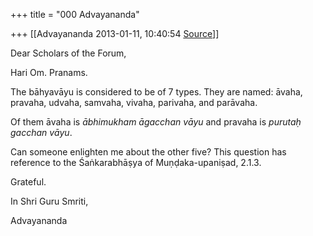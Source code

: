 +++
title = "000 Advayananda"

+++
[[Advayananda	2013-01-11, 10:40:54 [Source](https://groups.google.com/g/bvparishat/c/-DU1viVNdfc)]]



Dear Scholars of the Forum,

Hari Om. Pranams.

  

The bāhyavāyu is considered to be of 7 types. They are named: āvaha, pravaha, udvaha, samvaha, vivaha, parivaha, and parāvaha.

  

Of them āvaha is *ābhimukham āgacchan vāyu* and pravaha is *purutaḥ gacchan vāyu*.

  

Can someone enlighten me about the other five? This question has reference to the Śaṅkarabhāṣya of Muṇḍaka-upaniṣad, 2.1.3.

  

Grateful.

  

In Shri Guru Smriti,

Advayananda

